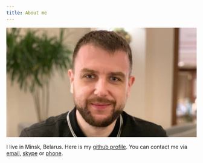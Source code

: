 ```yaml
---
title: About me
---
```


<img src="/images/logo.jpg" class="center" />

I live in Minsk, Belarus. Here is my [github profile](@github:maksar). You can contact me via <a href="mailto:Maksar.mail@gmail.com">email</a>, <a href="skype:shestakov.a">skype</a> or <a href="skype:+375-44-721-26-74">phone</a>.